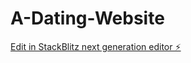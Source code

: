 # A-Dating-Website

[Edit in StackBlitz next generation editor ⚡️](https://stackblitz.com/~/github.com/Immortallex/A-Dating-Website)